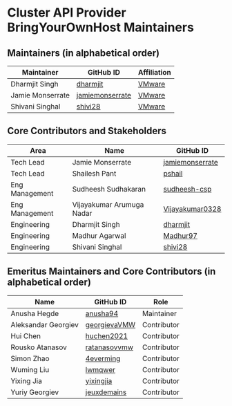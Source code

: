 # Cluster API Provider BringYourOwnHost Maintainers

## Maintainers (in alphabetical order)

| Maintainer       | GitHub ID                                              | Affiliation                              |
|------------------|--------------------------------------------------------|------------------------------------------|
| Dharmjit Singh   | [dharmjit](https://github.com/dharmjit/ )              | [VMware](https://www.github.com/vmware/) |
| Jamie Monserrate | [jamiemonserrate](https://github.com/jamiemonserrate ) | [VMware](https://www.github.com/vmware/) |
| Shivani Singhal  | [shivi28](https://github.com/shivi28 )                 | [VMware](https://www.github.com/vmware/) |

## Core Contributors and Stakeholders

| Area | Name | GitHub ID |
|------|--------|------|
| Tech Lead | Jamie Monserrate | [jamiemonserrate](https://github.com/jamiemonserrate) |
| Tech Lead  | Shailesh Pant | [pshail](https://github.com/pshail) |
| Eng Management | Sudheesh Sudhakaran |[sudheesh-csp](https://github.com/sudheesh-csp) |
| Eng Management | Vijayakumar Arumuga Nadar |[Vijayakumar0328](https://github.com/Vijayakumar0328) |
| Engineering | Dharmjit Singh |[dharmjit](https://github.com/dharmjit/) |
| Engineering | Madhur Agarwal |[Madhur97](https://github.com/Madhur97) |
| Engineering | Shivani Singhal |[shivi28](https://github.com/shivi28) |

## Emeritus Maintainers and Core Contributors (in alphabetical order)
| Name     | GitHub ID|Role  |
|----------|----------|------|
| Anusha Hegde     | [anusha94](https://github.com/anusha94 )      |Maintainer
| Aleksandar Georgiev |[georgievaVMW](https://github.com/georgievaVMW) | Contributor
| Hui Chen |[huchen2021](https://github.com/huchen2021) | Contributor
| Rousko Atanasov |[ratanasovvmw](https://github.com/ratanasovvmw) | Contributor
| Simon Zhao |[4everming](https://github.com/4everming) | Contributor
| Wuming Liu |[lwmqwer ](https://github.com/lwmqwer) | Contributor
| Yixing Jia |[yixingjia](https://github.com/yixingjia) | Contributor
| Yuriy Georgiev |[jeuxdemains ](https://github.com/jeuxdemains ) | Contributor